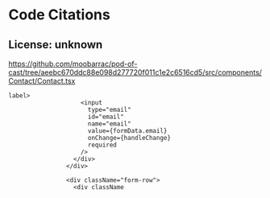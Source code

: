 # Code Citations

## License: unknown
https://github.com/moobarrac/pod-of-cast/tree/aeebc670ddc88e098d277720f011c1e2c6516cd5/src/components/Contact/Contact.tsx

```
label>
                    <input
                      type="email"
                      id="email"
                      name="email"
                      value={formData.email}
                      onChange={handleChange}
                      required
                    />
                  </div>
                </div>

                <div className="form-row">
                  <div className
```

